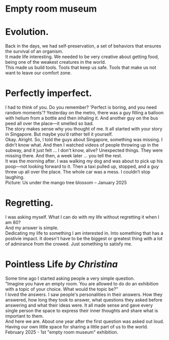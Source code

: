 # Empty room museum


<!-- https://codepen.io/keithclark/details/ndEygj -->

<div id="the_html">
<div id="the_body">

<div id="slide0" class="slide">
<div class="one_room_title">
<h1>Evolution.</h1>
<p class="one_room_p">Back in the days, we had self-preservation, a set of behaviors that ensures the survival of an organism.
<br>
It made life interesting. We needed to be very creative about getting food, being one of the weakest creatures in the world.
<br>
This made us build tools. Tools that keep us safe. Tools that make us not want to leave our comfort zone.
</p>
</div>
</div>

<div id="slide1" class="slide">
<div class="one_room_title">
<h1>Perfectly imperfect.</h1>
<p class="one_room_p">I had to think of you. Do you remember? 'Perfect is boring, and you need random moments'? Yesterday on the metro, there was a guy filling a balloon with helium from a bottle and then inhaling it. And another guy on the bus peed all over the place—it smelled so bad.
<br>
The story makes sense why you thought of me. It all started with your story in Singapore. But maybe you’d rather tell it yourself.
<br>
Okay. Alright. So, I told the guys about Singapore, something was missing. I didn’t know what. And then I watched videos of people throwing up in the subway, and it just felt ... I don't know, alive? Unexpected things. They were missing there. And then, a week later ... you tell the rest.
<br> 
It was the morning after. I was walking my dog and was about to pick up his poop—not looking forward to it. Then a taxi pulled up, stopped, and a guy threw up all over the place. The whole car was a mess. I couldn’t stop laughing.
<br>
Picture: Us under the mango tree blossom – January 2025</p>
</div>
</div>

<div id="slide2" class="slide">
<div class="one_room_title">
<h1>Regretting.</h1>
<p class="one_room_p">I was asking myself. What I can do with my life without regretting it when I am 80?<br>
And my answer is simple.<br>
Dedicating my life to something I am interested in. Into something that has a postivie impact. It doesn't have to be the biggest or greatest thing with a lot of admirance from the crowed. Just something to satisfy me.
</p>
</div>
<!--<img src="https://picsum.photos/980/600">
<img src="https://picsum.photos/960/600"> -->
</div>

<div id="slide3" class="slide">
<div class="one_room_title">
<h1>Pointless Life <i>by Christina</i></h1>
<p class="one_room_p">Some time ago I started asking people a very simple question. 
<br>
"Imagine you have an empty room. You are allowed to do do an exhibition with a topic of your choice. What would the topic be?"
<br>
I loved the answers. I saw people's personalities in their answers. How they answered, how long they took to answer, what questions they asked before answering and what their ideas were. It all made sense and gave every single person the space to express their inner thoughts and share what is important to them.
<br>
And here we are. About one year after the first question was asked out loud. Having our own little space for sharing a little part of us to the world. 
<br>
February 2025 - 1st "empty room museum" exhibition</b>.
</p>
</div>
</div>

</div>
</div>